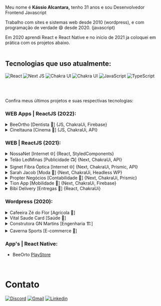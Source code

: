 

Meu nome é **Kássio Alcantara,** tenho 31 anos e sou Desenvolvedor Frontend Javascript


Trabalho com sites e sistemas web desde 2010 (wordpress), e com programação de verdade 😄 desde 2020. (javascript)

Em 2020 aprendi React e React Native e no início de 2021 ja coloquei em prática com os projetos abaixo.<br><br>

## Tecnologias que uso atualmente:
![React](https://img.shields.io/badge/React-20232A?style=for-the-badge&logo=react&logoColor=61DAFB)
![Next JS](https://img.shields.io/badge/Next-black?style=for-the-badge&logo=next.js&logoColor=white)
![Chakra UI](https://img.shields.io/badge/Chakra_UI-E6FFFA?&style=for-the-badge&logo=chakraui)
![Chakra UI](https://img.shields.io/badge/Styled_Components-DB7093?&style=for-the-badge&logo=styledcomponents&logoColor=white)
![JavaScript](https://img.shields.io/badge/JavaScript-323330?style=for-the-badge&logo=javascript&logoColor=F7DF1E)
![TypeScript](https://img.shields.io/badge/Typescript-007ACC?style=for-the-badge&logo=typescript&logoColor=white)



<br><br>

Confira meus últimos projetos e suas respectivas tecnologias:

### WEB Apps | ReactJS (2022):

<details><summary>BeeOrtho [Dentista 🦷] {JS, ChakraUi, Firebase}</summary>

[BeeOrtho.com](https://beeortho.com)<br />
 Aplicativo web para dentistas gerenciarem seus pacientes com dados ortodonticos. <br />
 Autenticação com conta Google, CRUD com firebase, layout com ChakraUi, Data fetching clientside <br />
 </details>
 
 <details><summary>CineItauna [Cinema 🎥] {JS, ChakraUi, API}</summary>

[CineItauna.kassio.site](https://cineitauna.kassio.site)<br />
 Aplicativo web para os colaboradores do cinema gerar imagens de social media. <br />
 Escolha o filme e clique na imagem para alterar os dados. <br />
 Lista automática de filmes sempre atualizada com API, canvas para salvar a div com jpg. <br />
 </details>



### WEB | ReactJS (2021):

<details><summary>NossaNet [Internet 🌐] {React, StyledComponents}</summary>

[nossanet.kassio.site](https://nossanet.kassio.site)<br />
 Site institucional para um provedor de internet. <br />
 Meu primeiro site em React, usado para experimentos com: styled components, css tradicional, sass, framer motion, emailjs  <br />
 </details>
 
 
 <details><summary>Telão LedMinas [Publicidade 📺] {Next, ChakraUi, API}</summary>

[ledminas.com.br](https://ledminas.com.br)<br />
  Landingpage para uma empresa de telão de publicidade.<br />
 NextJS, ChakraUI, React Hook Form, Css modules, Sass, ContextApi.<br />
 Backend do Nextjs: requisições com Axios para envio de emails do Sendgrid.
 
 </details>
 
  <details><summary>Signet Fibra Óptica [Internet 🌐] {Next, ChakraUi, Prismic, API}</summary>

[signets.com.br](https://signets.com.br)<br />
 Site institucional para um provedor de internet. <br />
 NextJS, ChakraUI, React Hook Form, ContextApi, PrismicCMS.<br />
 Backend do Nextjs: requisições com Axios para envio de emails do Sendgrid.<br />
 Integração com sistema de assinatuas D4sign
 
 </details>
 
 
<details><summary>Sarah Jacob [Moda 👗] {Next, ChakraUi, Headless WP}</summary>
 
[sara.kassio.site](https://sara.kassio.site)<br />
 Site institucional para uma estilista. <br />
 NextJS, ChakraUI, React Hook Form, ContextApi, Headless WordPress.<br />
 Backend do Nextjs: requisições com Axios para envio de emails do Sendgrid.
 
 </details>
 
 <details><summary>Propter Negócios [Contabilidade 💸] {Next, ChakraUi, Prismic}</summary>
 
[propter.kassio.site](https://propter.kassio.site)<br />
 Site institucional para um contador. <br />
 NextJS, ChakraUI, React Hook Form, ContextApi.<br />
 Backend do Nextjs: requisições com Axios para envio de emails do Sendgrid.
 
 </details>
 
 <details><summary>Tion App [Mobilidade 🚗] {Next, ChakraUi, Firebase}</summary>
 
[tionapp.com.br](https://tionapp.com.br)<br />
 Site institucional para um aplicativo de mobilidade urbana. <br />
 NextJS, ChakraUI, React Hook Form.<br />
 Backend do Nextjs: requisições com Axios para envio de emails do Sendgrid.
 
 </details>
 
  <details><summary>Bibi Delivery [Entregas 🛵] {React, ChakraUi}</summary>
 
[bibi.kassio.site](https://bibi.kassio.site)<br />
 Site institucional para um aplicativo de entregas. <br />
Em construção
 
 </details>
 
 ### Wordpress (2020):

<details><summary>Cafeeira Zé do Flor [Agrícola 🍃]<br></summary>

[zedoflor.com.br](https://zedoflor.com.br)<br />
Site institucional para uma cafeeira. <br />
Tema próprio, popup's.
</details>
 
 <details><summary>Vital Saude Card [Saúde 💊]</summary>
 
[vitalsaude.com.br](https://vitalsaude.com.br)<br />
Site institucional para uma empresa de cartão desconto.<br />
Tema próprio, custom post types, filtros avançados.
 </details>

<details><summary>Construtora GN Martins [Engenharia 🏗️]</summary>

[gnmartins.com.br](https://gnmartins.com.br)<br />
 Site institucional e vitrine para uma construtora divulgar seus imóveis.<br />
 Tema próprio, custom post types, custom field's, looping.
 </details>
 
 <details><summary>Caverna Sports [E-commerce 🛒]</summary>

[cavernasports.com.br](https://loja.cavernasports.com.br)<br />
 Loja online para produtos esportivos.<br />
 Tema próprio, Woocommerce.
 </details>


### App's | React Native:
- BeeOrto [PlayStore](https://play.google.com/store/apps/details?id=com.beorto)

<br>



# Contato
[![Discord](https://img.shields.io/badge/kassiogluten%231641-%237289DA.svg?style=for-the-badge&logo=discord&logoColor=white)](https://discord.gg/NKf3G3nRvP)
[![Gmail](https://img.shields.io/badge/kassiogluten@gmail.com-D14836.svg?style=for-the-badge&logo=gmail&logoColor=white)](mailto:kassiogluten@gmail.com)
[![Linkedin](https://img.shields.io/badge/KassioAlcantara-0077B5.svg?style=for-the-badge&logo=linkedin&logoColor=white)](https://www.linkedin.com/in/kassio-alcantara-gluten-ab2b75149/)

